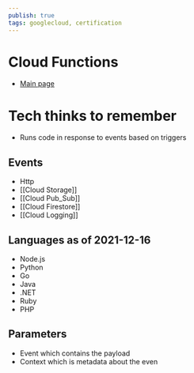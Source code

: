 ```yaml
---
publish: true
tags: googlecloud, certification
---
```


# Cloud Functions
- [Main page](https://cloud.google.com/functions)


# Tech thinks to remember
- Runs code in response to events based on triggers

 ## Events
 - Http
 - [[Cloud Storage]]
 - [[Cloud Pub_Sub]]
 - [[Cloud Firestore]]
 - [[Cloud Logging]]

## Languages as of 2021-12-16
- Node.js
- Python
- Go
- Java
- .NET
- Ruby
- PHP

## Parameters
- Event which contains the payload
- Context which is metadata about the even